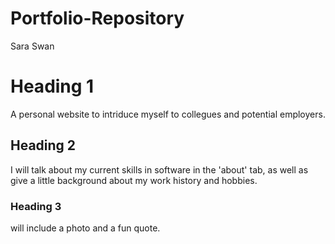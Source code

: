 # Portfolio-Repository

Sara Swan

# Heading 1

A personal website to intriduce myself to collegues and potential employers.

## Heading 2

I will talk about my current skills in software in the 'about' tab, as well as give a little background about my work history and hobbies.

### Heading 3

will include a photo and a fun quote.
